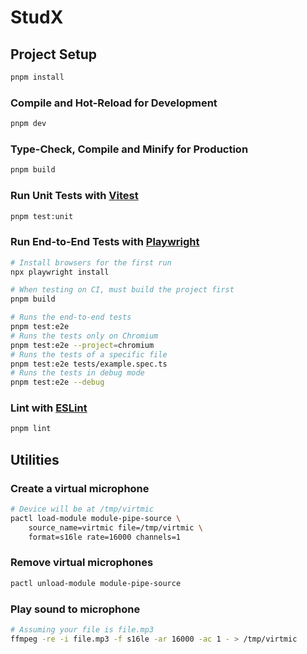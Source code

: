 # StudX

## Project Setup

```sh
pnpm install
```

### Compile and Hot-Reload for Development

```sh
pnpm dev
```

### Type-Check, Compile and Minify for Production

```sh
pnpm build
```

### Run Unit Tests with [Vitest](https://vitest.dev/)

```sh
pnpm test:unit
```

### Run End-to-End Tests with [Playwright](https://playwright.dev)

```sh
# Install browsers for the first run
npx playwright install

# When testing on CI, must build the project first
pnpm build

# Runs the end-to-end tests
pnpm test:e2e
# Runs the tests only on Chromium
pnpm test:e2e --project=chromium
# Runs the tests of a specific file
pnpm test:e2e tests/example.spec.ts
# Runs the tests in debug mode
pnpm test:e2e --debug
```

### Lint with [ESLint](https://eslint.org/)

```sh
pnpm lint
```

## Utilities

### Create a virtual microphone

```sh
# Device will be at /tmp/virtmic
pactl load-module module-pipe-source \
    source_name=virtmic file=/tmp/virtmic \
    format=s16le rate=16000 channels=1
```

### Remove virtual microphones

```sh
pactl unload-module module-pipe-source
```

### Play sound to microphone

```sh
# Assuming your file is file.mp3
ffmpeg -re -i file.mp3 -f s16le -ar 16000 -ac 1 - > /tmp/virtmic
```
